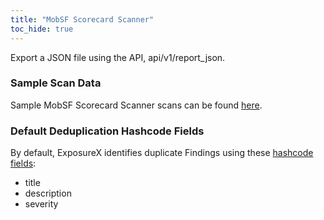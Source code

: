 ```yaml
---
title: "MobSF Scorecard Scanner"
toc_hide: true
---
```

Export a JSON file using the API, api/v1/report_json.

### Sample Scan Data
Sample MobSF Scorecard Scanner scans can be found [here](https://github.com/ExposureX/django-ExposureX/tree/master/unittests/scans/mobsf_scorecard).

### Default Deduplication Hashcode Fields
By default, ExposureX identifies duplicate Findings using these [hashcode fields](https://docs.exposurex.com/en/working_with_findings/finding_deduplication/about_deduplication/):

- title
- description
- severity
